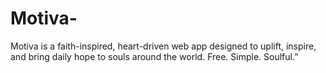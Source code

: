 # Motiva-
Motiva is a faith-inspired, heart-driven web app designed to uplift, inspire, and bring daily hope to souls around the world. Free. Simple. Soulful.”
